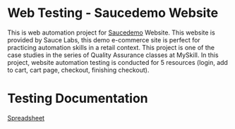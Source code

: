 # Web Testing - Saucedemo Website
This is web automation project for [Saucedemo](https://www.saucedemo.com/) Website. This website is provided by Sauce Labs, this demo e-commerce site is perfect for practicing automation skills in a retail context. This project is one of the case studies in the series of Quality Assurance classes at MySkill. In this project, website automation testing is conducted for 5 resources (login, add to cart, cart page, checkout, finishing checkout).
# Testing Documentation
[Spreadsheet](https://docs.google.com/spreadsheets/d/1_1QznSMtNo6UAb9c-Dg6k0HHn8RnHyNNE7_rZG9pYPo/edit?usp=sharing)



